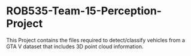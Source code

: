 # ROB535-Team-15-Perception-Project
 This Project contains the files required to detect/classify vehicles from a GTA V dataset that includes 3D point cloud information.
